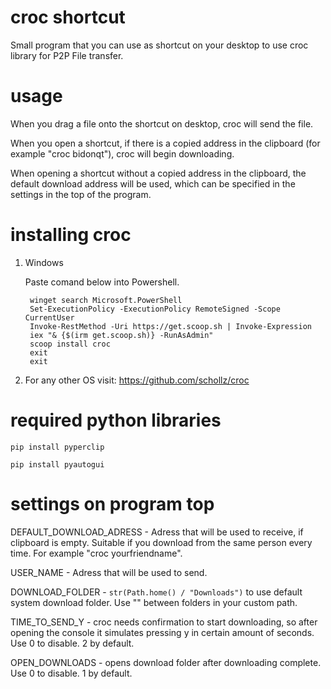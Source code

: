 # croc shortcut
Small program that you can use as shortcut on your desktop to use croc library for P2P File transfer.

# usage
When you drag a file onto the shortcut on desktop, croc will send the file.

When you open a shortcut, if there is a copied address in the clipboard (for example "croc bidonqt"), croc will begin downloading.

When opening a shortcut without a copied address in the clipboard, the default download address will be used, which can be specified in the settings in the top of the program.

# installing croc
1. Windows

   Paste comand below into Powershell.
   ```
    winget search Microsoft.PowerShell
    Set-ExecutionPolicy -ExecutionPolicy RemoteSigned -Scope CurrentUser
    Invoke-RestMethod -Uri https://get.scoop.sh | Invoke-Expression
    iex "& {$(irm get.scoop.sh)} -RunAsAdmin"
    scoop install croc
    exit
    exit
   ```
   
3. For any other OS visit: https://github.com/schollz/croc


# required python libraries
```pip install pyperclip```

```pip install pyautogui```

# settings on program top
DEFAULT_DOWNLOAD_ADRESS - Adress that will be used to receive, if clipboard is empty. Suitable if you download from the same person every time. For example "croc yourfriendname".

USER_NAME - Adress that will be used to send.

DOWNLOAD_FOLDER - ```str(Path.home() / "Downloads")``` to use default system download folder. Use "\" between folders in your custom path.

TIME_TO_SEND_Y - croc needs confirmation to start downloading, so after opening the console it simulates pressing y in certain amount of seconds. Use 0 to disable. 2 by default.

OPEN_DOWNLOADS - opens download folder after downloading complete. Use 0 to disable. 1 by default.
